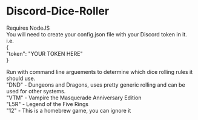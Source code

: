 # Discord-Dice-Roller  
  
Requires NodeJS  
You will need to create your config.json file with your Discord token in it.  
i.e.  
{  
"token": "YOUR TOKEN HERE"  
}  
  
Run with command line arguements to determine which dice rolling rules it should use.  
"DND" - Dungeons and Dragons, uses pretty generic rolling and can be used for other systems.  
"VTM" - Vampire the Masquerade Anniversary Edition  
"L5R" - Legend of the Five Rings  
"12" - This is a homebrew game, you can ignore it  
